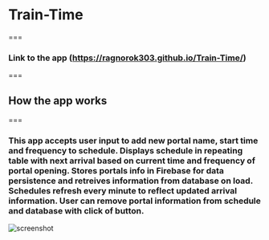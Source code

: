 # Train-Time
===
### Link to the app (https://ragnorok303.github.io/Train-Time/)
===
## How the app works
===
### This app accepts user input to add new portal name, start time and frequency to schedule. Displays schedule in repeating table with next arrival based on current time and frequency of portal opening. Stores portals info in Firebase for data persistence and retreives information from database on load. Schedules refresh every minute to reflect updated arrival information. User can remove portal information from schedule and database with click of button.

![screenshot](asset/images/screenshot.png)